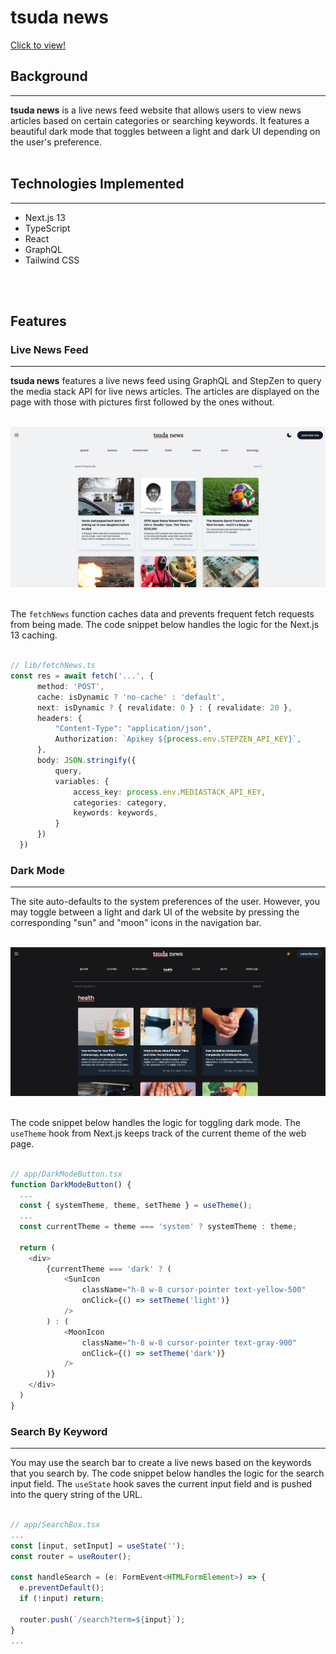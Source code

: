 # tsuda news

[Click to view!](https://tsuda-news-btsuda11.vercel.app/)

## Background
---
**tsuda news** is a live news feed website that allows users to view news articles based on certain categories or searching keywords. It features a beautiful dark mode that toggles between a light and dark UI depending on the user's preference.
<br>
<br>

## Technologies Implemented
---
* Next.js 13
* TypeScript
* React
* GraphQL
* Tailwind CSS
<br>
<br>

## Features

### Live News Feed
---
**tsuda news** features a live news feed using GraphQL and StepZen to query the media stack API for live news articles. The articles are displayed on the page with those with pictures first followed by the ones without.
<br>
<br>

![](/public/lightMode.png)
<br>
<br>

The `fetchNews` function caches data and prevents frequent fetch requests from being made. The code snippet below handles the logic for the Next.js 13 caching.
<br>
<br>

```typescript
// lib/fetchNews.ts
const res = await fetch('...', {
      method: 'POST',
      cache: isDynamic ? 'no-cache' : 'default',
      next: isDynamic ? { revalidate: 0 } : { revalidate: 20 },
      headers: {
          "Content-Type": "application/json",
          Authorization: `Apikey ${process.env.STEPZEN_API_KEY}`,
      },
      body: JSON.stringify({
          query,
          variables: {
              access_key: process.env.MEDIASTACK_API_KEY,
              categories: category,
              keywords: keywords,
          }
      })
  })
```

### Dark Mode
---
The site auto-defaults to the system preferences of the user. However, you may toggle between a light and dark UI of the website by pressing the corresponding "sun" and "moon" icons in the navigation bar.
<br>
<br>

![](/public/darkMode.png)
<br>
<br>

The code snippet below handles the logic for toggling dark mode. The `useTheme` hook from Next.js keeps track of the current theme of the web page.
<br>
<br>

```typescript
// app/DarkModeButton.tsx
function DarkModeButton() {
  ...
  const { systemTheme, theme, setTheme } = useTheme();
  ...
  const currentTheme = theme === 'system' ? systemTheme : theme;

  return (
    <div>
        {currentTheme === 'dark' ? (
            <SunIcon 
                className="h-8 w-8 cursor-pointer text-yellow-500"
                onClick={() => setTheme('light')}
            />
        ) : (
            <MoonIcon 
                className="h-8 w-8 cursor-pointer text-gray-900"
                onClick={() => setTheme('dark')}
            />
        )}
    </div>
  )
}
```

### Search By Keyword
---
You may use the search bar to create a live news based on the keywords that you search by. The code snippet below handles the logic for the search input field. The `useState` hook saves the current input field and is pushed into the query string of the URL.
<br>
<br>

```typescript
// app/SearchBox.tsx
...
const [input, setInput] = useState('');
const router = useRouter();

const handleSearch = (e: FormEvent<HTMLFormElement>) => {
  e.preventDefault();
  if (!input) return;

  router.push(`/search?term=${input}`);
}
...
```
